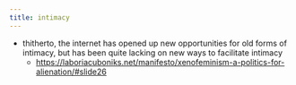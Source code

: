 ```yaml
---
title: intimacy
---
```


- thitherto, the internet has opened up new opportunities for old forms of intimacy, but has been quite lacking on new ways to facilitate intimacy
  - https://laboriacuboniks.net/manifesto/xenofeminism-a-politics-for-alienation/#slide26
